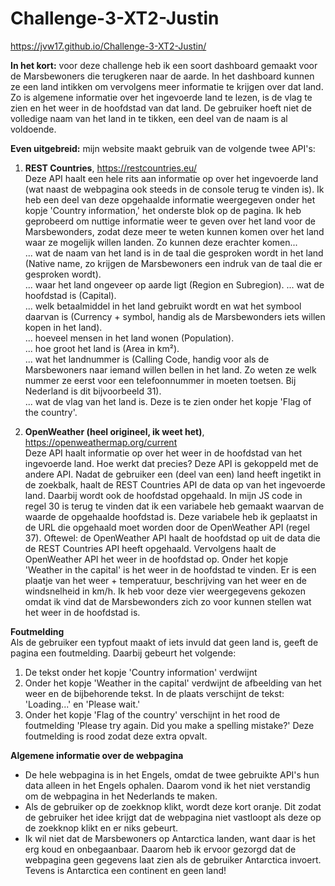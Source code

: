 # Challenge-3-XT2-Justin

https://jvw17.github.io/Challenge-3-XT2-Justin/

<b>In het kort:</b> voor deze challenge heb ik een soort dashboard gemaakt voor de Marsbewoners die terugkeren naar de aarde. In het dashboard kunnen ze een land intikken om vervolgens meer informatie te krijgen over dat land. Zo is algemene informatie over het ingevoerde land te lezen, is de vlag te zien en het weer in de hoofdstad van dat land. De gebruiker hoeft niet de volledige naam van het land in te tikken, een deel van de naam is al voldoende.

<b>Even uitgebreid:</b> mijn website maakt gebruik van de volgende twee API's:

1. <b>REST Countries</b>, https://restcountries.eu/<br/>
Deze API haalt een hele rits aan informatie op over het ingevoerde land (wat naast de webpagina ook steeds in de console terug te vinden is). Ik heb een deel van deze opgehaalde informatie weergegeven onder het kopje 'Country information,' het onderste blok op de pagina. Ik heb geprobeerd om nuttige informatie weer te geven over het land voor de Marsbewonders, zodat deze meer te weten kunnen komen over het land waar ze mogelijk willen landen. Zo kunnen deze erachter komen... <br/>
 ... wat de naam van het land is in de taal die gesproken wordt in het land (Native name, zo krijgen de Marsbewoners een indruk van de  taal die er gesproken wordt). <br/>
... waar het land ongeveer op aarde ligt (Region en Subregion).
... wat de hoofdstad is (Capital). <br/>
... welk betaalmiddel in het land gebruikt wordt en wat het symbool daarvan is (Currency + symbol, handig als de Marsbewonders iets willen kopen in het land). <br/>
... hoeveel mensen in het land wonen (Population). <br/>
... hoe groot het land is (Area in km²). <br/>
... wat het landnummer is (Calling Code, handig voor als de Marsbewoners naar iemand willen bellen in het land. Zo weten ze welk nummer ze eerst voor een telefoonnummer in moeten toetsen. Bij Nederland is dit bijvoorbeeld 31). <br/>
... wat de vlag van het land is. Deze is te zien onder het kopje 'Flag of the country'.

2. <b>OpenWeather (heel origineel, ik weet het)</b>, https://openweathermap.org/current <br/>
Deze API haalt informatie op over het weer in de hoofdstad van het ingevoerde land. Hoe werkt dat precies? Deze API is gekoppeld met de andere API. Nadat de gebruiker een (deel van een) land heeft ingetikt in de zoekbalk, haalt de REST Countries API de data op van het ingevoerde land. Daarbij wordt ook de hoofdstad opgehaald. In mijn JS code in regel 30 is terug te vinden dat ik een variabele heb gemaakt waarvan de waarde de opgehaalde hoofdstad is. Deze variabele heb ik geplaatst in de URL die opgehaald moet worden door de OpenWeather API (regel 37). Oftewel: de OpenWeather API haalt de hoofdstad op uit de data die de REST Countries API heeft opgehaald. Vervolgens haalt de OpenWeather API het weer in de hoofdstad op.
Onder het kopje 'Weather in the capital' is het weer in de hoofdstad te vinden. Er is een plaatje van het weer + temperatuur, beschrijving van het weer en de windsnelheid in km/h. Ik heb voor deze vier weergegevens gekozen omdat ik vind dat de Marsbewonders zich zo voor kunnen stellen wat het weer in de hoofdstad is.

<b>Foutmelding</b> <br/>
Als de gebruiker een typfout maakt of iets invuld dat geen land is, geeft de pagina een foutmelding. Daarbij gebeurt het volgende:
1. De tekst onder het kopje 'Country information' verdwijnt
2. Onder het kopje 'Weather in the capital' verdwijnt de afbeelding van het weer en de bijbehorende tekst. In de plaats verschijnt de tekst: 'Loading...' en 'Please wait.'
3. Onder het kopje 'Flag of the country' verschijnt in het rood de foutmelding 'Please try again. Did you make a spelling mistake?' Deze foutmelding is rood zodat deze extra opvalt.

<b>Algemene informatie over de webpagina</b> <br/>
- De hele webpagina is in het Engels, omdat de twee gebruikte API's hun data alleen in het Engels ophalen. Daarom vond ik het niet verstandig om de webpagina in het Nederlands te maken.
- Als de gebruiker op de zoekknop klikt, wordt deze kort oranje. Dit zodat de gebruiker het idee krijgt dat de webpagina niet vastloopt als deze op de zoekknop klikt en er niks gebeurt.
- Ik wil niet dat de Marsbewoners op Antarctica landen, want daar is het erg koud en onbegaanbaar. Daarom heb ik ervoor gezorgd dat de webpagina geen gegevens laat zien als de gebruiker Antarctica invoert. Tevens is Antarctica een continent en geen land!

